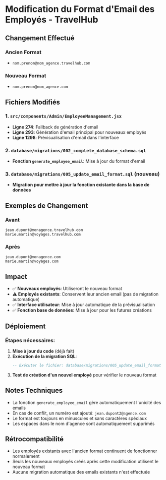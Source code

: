 # Modification du Format d'Email des Employés - TravelHub

## Changement Effectué

### Ancien Format
- `nom.prenom@nom_agence.travelhub.com`

### Nouveau Format  
- `nom.prenom@nom_agence.com`

## Fichiers Modifiés

### 1. `src/components/Admin/EmployeeManagement.jsx`
- **Ligne 274**: Fallback de génération d'email
- **Ligne 293**: Génération d'email principal pour nouveaux employés
- **Ligne 1298**: Prévisualisation d'email dans l'interface

### 2. `database/migrations/002_complete_database_schema.sql`
- **Fonction `generate_employee_email`**: Mise à jour du format d'email

### 3. `database/migrations/005_update_email_format.sql` (nouveau)
- **Migration pour mettre à jour la fonction existante dans la base de données**

## Exemples de Changement

### Avant
```
jean.dupont@monagence.travelhub.com
marie.martin@voyages.travelhub.com
```

### Après
```
jean.dupont@monagence.com
marie.martin@voyages.com
```

## Impact

- ✅ **Nouveaux employés**: Utiliseront le nouveau format
- ⚠️ **Employés existants**: Conservent leur ancien email (pas de migration automatique)
- ✅ **Interface utilisateur**: Mise à jour automatique de la prévisualisation
- ✅ **Fonction base de données**: Mise à jour pour les futures créations

## Déploiement

### Étapes nécessaires:
1. **Mise à jour du code** (déjà fait)
2. **Exécution de la migration SQL**:
   ```sql
   -- Exécuter le fichier: database/migrations/005_update_email_format.sql
   ```
3. **Test de création d'un nouvel employé** pour vérifier le nouveau format

## Notes Techniques

- La fonction `generate_employee_email` gère automatiquement l'unicité des emails
- En cas de conflit, un numéro est ajouté: `jean.dupont2@agence.com`
- Le format est toujours en minuscules et sans caractères spéciaux
- Les espaces dans le nom d'agence sont automatiquement supprimés

## Rétrocompatibilité

- Les employés existants avec l'ancien format continuent de fonctionner normalement
- Seuls les nouveaux employés créés après cette modification utilisent le nouveau format
- Aucune migration automatique des emails existants n'est effectuée
